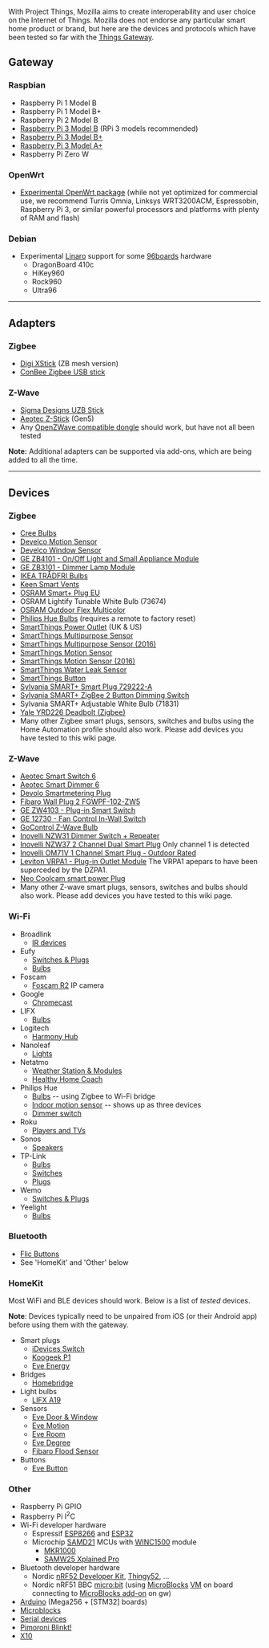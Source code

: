 With Project Things, Mozilla aims to create interoperability and user choice on the Internet of Things. Mozilla does not endorse any particular smart home product or brand, but here are the devices and protocols which have been tested  so far with the [Things Gateway](https://iot.mozilla.org/gateway).

## Gateway

### Raspbian

* Raspberry Pi 1 Model B
* Raspberry Pi 1 Model B+
* Raspberry Pi 2 Model B
* [Raspberry Pi 3 Model B](https://www.raspberrypi.org/products/raspberry-pi-3-model-b/) (RPi 3 models recommended)
* [Raspberry Pi 3 Model B+](https://www.raspberrypi.org/products/raspberry-pi-3-model-b-plus/)
* [Raspberry Pi 3 Model A+](https://www.raspberrypi.org/products/raspberry-pi-3-model-a-plus/)
* Raspberry Pi Zero W

### OpenWrt

* [Experimental OpenWrt package](https://github.com/openwrt/packages/tree/master/lang/node-mozilla-iot-gateway) (while not yet optimized for commercial use, we recommend Turris Omnia, Linksys WRT3200ACM, Espressobin, Raspberry Pi 3, or similar powerful processors and platforms with plenty of RAM and flash) 

### Debian

* Experimental [Linaro](https://www.linaro.org/) support for some [96boards](https://www.96boards.org/products/) hardware
  * DragonBoard 410c
  * HiKey960
  * Rock960
  * Ultra96

***

## Adapters

### Zigbee

* [Digi XStick](https://www.digi.com/products/xbee-rf-solutions/boxed-rf-modems-adapters/xstick) (ZB mesh version)
* [ConBee Zigbee USB stick](https://www.dresden-elektronik.de/funktechnik/solutions/wireless-light-control/gateways/conbee/?L=1&cHash=c9c902ccdb43164696acccf81b62b2bd)

### Z-Wave

* [Sigma Designs UZB Stick](http://www.vesternet.com/z-wave-sigma-designs-usb-controller)
* [Aeotec Z-Stick](http://aeotec.com/z-wave-usb-stick) (Gen5)
* Any [OpenZWave compatible dongle](https://github.com/OpenZWave/open-zwave/wiki/Controller-Compatibility-List) should work, but have not all been tested

**Note:** Additional adapters can be supported via add-ons, which are being added to all the time.

***

## Devices

### Zigbee

* [Cree Bulbs](https://creebulb.com/)
* [Develco Motion Sensor](https://www.develcoproducts.com/products/sensors-and-alarms/motion-sensor/)
* [Develco Window Sensor](https://www.develcoproducts.com/products/sensors-and-alarms/window-sensor/)
* [GE ZB4101 - On/Off Light and Small Appliance Module](https://byjasco.com/products/ge-zigbee-plug-smart-switch)
* [GE ZB3101 - Dimmer Lamp Module](https://byjasco.com/products/ge-zigbee-plug-smart-dimmer)
* [IKEA TRÅDFRI Bulbs](https://www.ikea.com/gb/en/products/lighting/smart-lighting/wireless-led-bulbs/)
* [Keen Smart Vents](https://keenhome.io/)
* [OSRAM Smart+ Plug EU](https://www.osram-lamps.com/ecatalog/smart-home/smart-home-components/smart-plug/index.jsp)
* OSRAM Lightify Tunable White Bulb (73674)
* [OSRAM Outdoor Flex Multicolor](https://smartplus.ledvance.com/products/outdoor-lighting/index.jsp)
* [Philips Hue Bulbs](https://www.philips.co.uk/c-m-li/hue) (requires a remote to factory reset)
* [SmartThings Power Outlet](http://www.samsung.com/uk/smartthings/sensors-plug-f-app-uk-v2/) (UK & US)
* [SmartThings Multipurpose Sensor](https://www.smartthings.com/gb/products/smartthings-multipurpose-sensor-2016)
* [SmartThings Multipurpose Sensor (2016)](https://www.smartthings.com/gb/products/smartthings-multipurpose-sensor-2016)
* [SmartThings Motion Sensor](https://www.smartthings.com/gb/products/smartthings-motion-sensor)
* [SmartThings Motion Sensor (2016)](https://www.smartthings.com/gb/products/smartthings-motion-sensor-2016)
* [SmartThings Water Leak Sensor](https://www.smartthings.com/gb/products/smartthings-water-leak-sensor)
* [SmartThings Button](https://www.smartthings.com/gb/products/smartthings-button)
* [Sylvania SMART+ Smart Plug 729222-A](https://consumer.sylvania.com/our-products/smart/smart-connected-lighting/index.jsp)
* [Sylvania SMART+ ZigBee 2 Button Dimming Switch](https://consumer.sylvania.com/our-products/smart/product-info/zigbee/sylvania-smart-zigbee-2-button-dimming-switch/index.jsp)
* Sylvania SMART+ Adjustable White Bulb (71831)
* [Yale YRD226 Deadbolt (Zigbee)](https://www.yalehome.com/en/yale/yalehome/residential/yale-real-living/assure-lock/yrl-assurelock-touchscreen/)
* Many other Zigbee smart plugs, sensors, switches and bulbs using the Home Automation profile should also work. Please add devices you have tested to this wiki page.

### Z-Wave

* [Aeotec Smart Switch 6](https://aeotec.com/z-wave-plug-in-switch)
* [Aeotec Smart Dimmer 6](https://aeotec.com/z-wave-plug-in-dimmer)
* [Devolo Smartmetering Plug](https://www.devolo.com/en/Products/devolo-Home-Control-Smart-Metering-Plug)
* [Fibaro Wall Plug 2 FGWPF-102-ZW5](https://www.fibaro.com/en/products/wall-plug/)
* [GE ZW4103 - Plug-in Smart Switch](https://products.z-wavealliance.org/products/1435)
* [GE 12730 - Fan Control In-Wall Switch](https://byjasco.com/products/ge-z-wave-wall-smart-fan-control)
* [GoControl Z-Wave Bulb](http://www.gocontrol.com/detail.php?productId=7)
* [Inovelli NZW31 Dimmer Switch + Repeater](https://inovelli.com/shop/smart-light-switches/z-wave-dimmer-switch-repeater/)
* [Inovelli NZW37 2 Channel Dual Smart Plug](https://inovelli.com/shop/smart-plugs/2-channel-smart-plug/)  Only channel 1 is detected
* [Inovelli OM71V 1 Channel Smart Plug - Outdoor Rated](https://inovelli.com/shop/outdoor-smart-plugs/outdoor-z-wave-plug-in-module-1-channel/) 
* [Leviton VRPA1 - Plug-in Outlet Module](http://www.leviton.com/en/products/dzpa1-2bw) The VRPA1 apepars to have been superceded by the DZPA1.
* [Neo Coolcam smart power Plug](http://www.szneo.com/en/products/index.php?id=41)
* Many other Z-wave smart plugs, sensors, switches and bulbs should also work. Please add devices you have tested to this wiki page.

### Wi-Fi

* Broadlink
  * [IR devices](http://www.ibroadlink.com/)
* Eufy
  * [Switches &amp; Plugs](https://www.eufylife.com/collections/smart)
  * [Bulbs](https://www.eufylife.com/collections/led)
* Foscam
  * [Foscam R2](https://www.foscam.com/R2.html) IP camera
* Google
  * [Chromecast](https://store.google.com/category/home_entertainment)
* LIFX
  * [Bulbs](https://www.lifx.com/collections/featured-products#lights)
* Logitech
  * [Harmony Hub](https://www.logitech.com/en-us/product/harmony-hub)
* Nanoleaf
  * [Lights](https://nanoleaf.me/en/)
* Netatmo
  * [Weather Station &amp; Modules](https://www.netatmo.com/en-US/product/weather/)
  * [Healthy Home Coach](https://www.netatmo.com/en-US/product/aircare/homecoach)
* Philips Hue
  * [Bulbs](https://www2.meethue.com/en-us/products#filters=STARTER_KITS_SU%2CBULBS_SU%2CLIGHTSTRIPS_SU%2CLAMPS_SU&sliders=&support=&price=&priceBoxes=&page=&layout=12.subcategory.p-grid-icon) -- using Zigbee to Wi-Fi bridge
  * [Indoor motion sensor](https://www2.meethue.com/en-us/p/hue-motion-sensor/046677473389) -- shows up as three devices
  * [Dimmer switch](https://www2.meethue.com/en-us/p/hue-dimmer-switch/046677473372)
* Roku
  * [Players and TVs](https://www.roku.com/)
* Sonos
  * [Speakers](https://www.sonos.com/en-us/shop)
* TP-Link
  * [Bulbs](http://www.tp-link.com/us/home-networking/smart-home/smart-bulbs)
  * [Switches](http://www.tp-link.com/us/home-networking/smart-home/smart-switches)
  * [Plugs](http://www.tp-link.com/us/home-networking/smart-home/smart-plugs)
* Wemo
  * [Switches &amp; Plugs](http://www.wemo.com/products/)
* Yeelight
  * [Bulbs](https://www.yeelight.com/)

### Bluetooth

* [Flic Buttons](https://flic.io/)
* See 'HomeKit' and 'Other' below

### HomeKit

Most WiFi and BLE devices should work. Below is a list of _tested_ devices.

**Note**: Devices typically need to be unpaired from iOS (or their Android app) before using them with the gateway.

* Smart plugs
    * [iDevices Switch](https://store.idevicesinc.com/idevices-switch/)
    * [Koogeek P1](https://www.koogeek.com/p-p1.html)
    * [Eve Energy](https://www.evehome.com/en/eve-energy)
* Bridges
    * [Homebridge](https://github.com/nfarina/homebridge)
* Light bulbs
    * [LIFX A19](https://www.lifx.com/products/lifx)
* Sensors
    * [Eve Door &amp; Window](https://www.evehome.com/en/eve-door-window)
    * [Eve Motion](https://www.evehome.com/en/eve-motion)
    * [Eve Room](https://www.evehome.com/en/eve-room)
    * [Eve Degree](https://www.evehome.com/en/eve-degree)
    * [Fibaro Flood Sensor](https://www.fibaro.com/en/products/flood-sensor/)
* Buttons
    * [Eve Button](https://www.evehome.com/en/eve-button)

### Other

* Raspberry Pi GPIO
* Raspberry Pi I<sup>2</sup>C
* Wi-Fi developer hardware
  * Espressif [ESP8266](https://www.espressif.com/en/products/hardware/esp8266ex/overview) and [ESP32](https://www.espressif.com/en/products/hardware/esp32/overview)
  * Microchip [SAMD21](https://www.microchip.com/wwwproducts/en/ATsamd21g18) MCUs with [WINC1500](https://www.microchip.com/wwwproducts/en/ATwinc1500) module
    * [MKR1000](https://store.arduino.cc/usa/arduino-mkr1000)
    * [SAMW25 Xplained Pro](https://www.microchipdirect.com/product/search/all/ATSAMW25-XPRO)
* Bluetooth developer hardware
  * Nordic [nRF52 Developer Kit](https://www.nordicsemi.com/eng/Products/Bluetooth-low-energy/nRF52-DK), [Thingy52](https://www.nordicsemi.com/eng/Products/Nordic-Thingy-52), ...
  * Nordic nRF51 BBC [micro:bit](https://microbit.org/) (using [MicroBlocks](http://microblocks.fun/) [VM](http://microblocks.fun/tech.html#techspecs) on board connecting to [MicroBlocks add-on](https://github.com/mozilla-iot/microblocks-adapter) on gw)
* [Arduino](https://github.com/mozilla-iot/webthing-arduino) (Mega256 + [STM32] boards)
* [Microblocks](http://microblocks.fun/)
* [Serial devices](https://github.com/mozilla-iot/serial-adapter)
* [Pimoroni Blinkt!](https://shop.pimoroni.com/products/blinkt)
* [X10](https://www.x10.com/)